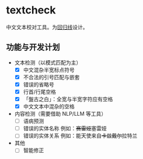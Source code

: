# textcheck

中文文本校对工具。为[回归线](https://aneot.terrach.net)设计。

## 功能与开发计划

- 文本检测（以模式匹配为主）
  - [x] 中文混杂半宽标点符号
  - [x] 不合法的引号匹配与嵌套
  - [x] 错误的省略号
  - [x] 行首/行尾空格
  - [x] 「盤古之白」：全宽与半宽字符应有空格
  - [x] 中文文本中混杂的空格
- 内容检测（需要借助 NLP/LLM 等工具）
  - [ ] 语病预测
  - [ ] 错误的实体名称
        例如：~~赛雷娅~~塞雷娅
  - [ ] 错误的实体关系
        例如：能天使来自~~卡兹戴尔~~拉特兰
- 其他
  - [ ] 智能修正
